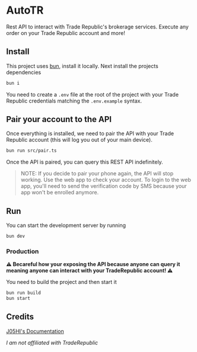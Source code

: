 # AutoTR

Rest API to interact with Trade Republic's brokerage services. Execute any order on your Trade Republic account and
more!

## Install

This project uses [bun](https://bun.sh/), install it locally. Next install the projects dependencies

```sh
bun i
```
You need to create a `.env` file at the root of the project with your Trade Republic credentials matching the
`.env.example` syntax.

## Pair your account to the API

Once everything is installed, we need to pair the API with your Trade Republic account (this will log you out of your
main device).

```sh
bun run src/pair.ts
```
Once the API is paired, you can query this REST API indefinitely.

> NOTE:
> If you decide to pair your phone again, the API will stop working. Use the web app to check your account. To login to
> the web app, you'll need to send the verification code by SMS because your app won't be enrolled anymore.

## Run

You can start the development server by running

```sh
bun dev
```

### Production

**⚠️ Becareful how your exposing the API because anyone can query it meaning anyone can interact with your TradeRepublic
account! ⚠️**

You need to build the project and then start it

```sh
bun run build
bun start
```
## Credits

[J05HI's Documentation](https://github.com/J05HI/pytru)

_I am not affiliated with TradeRepublic_

